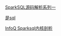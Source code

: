 [SparkSQL源码解析系列一](https://zhuanlan.zhihu.com/p/367590611)

[是sql](https://mp.weixin.qq.com/s/awT4aawtTIkNKGI_2zn5NA)

[InfoQ Sparksql内核剖析](https://xie.infoq.cn/article/2a70e9fb993bed9bc9ed02c46)

